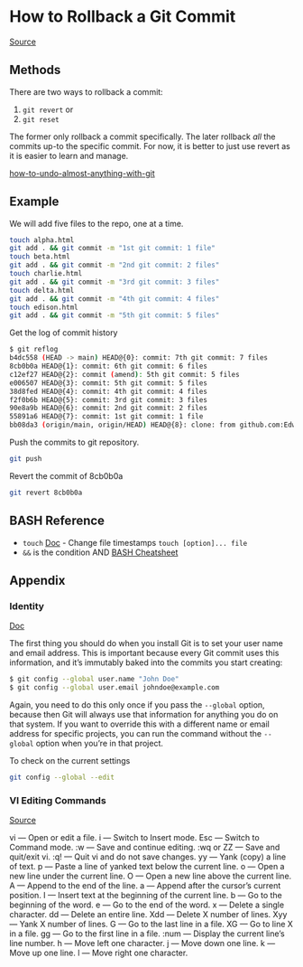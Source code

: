 # How to Rollback a Git Commit

[Source](https://www.theserverside.com/tutorial/How-to-git-revert-a-commit-A-simple-undo-changes-example)

## Methods
There are two ways to rollback a commit:
1. `git revert` or
2. `git reset`

The former only rollback a commit specifically. The later rollback *all* the commits up-to the specific commit. For now, it is better to just use revert as it is easier to learn and manage.

[how-to-undo-almost-anything-with-git](https://github.blog/2015-06-08-how-to-undo-almost-anything-with-git/)

## Example
We will add five files to the repo, one at a time.
```bash
touch alpha.html
git add . && git commit -m "1st git commit: 1 file"
touch beta.html
git add . && git commit -m "2nd git commit: 2 files"
touch charlie.html
git add . && git commit -m "3rd git commit: 3 files"
touch delta.html
git add . && git commit -m "4th git commit: 4 files"
touch edison.html
git add . && git commit -m "5th git commit: 5 files"
```

Get the log of commit history
```bash
$ git reflog
b4dc558 (HEAD -> main) HEAD@{0}: commit: 7th git commit: 7 files
8cb0b0a HEAD@{1}: commit: 6th git commit: 6 files
c12ef27 HEAD@{2}: commit (amend): 5th git commit: 5 files
e006507 HEAD@{3}: commit: 5th git commit: 5 files
38d8fed HEAD@{4}: commit: 4th git commit: 4 files
f2f0b6b HEAD@{5}: commit: 3rd git commit: 3 files
90e8a9b HEAD@{6}: commit: 2nd git commit: 2 files
55891a6 HEAD@{7}: commit: 1st git commit: 1 file
bb08da3 (origin/main, origin/HEAD) HEAD@{8}: clone: from github.com:EdwardL08/rollback_example.git
```

Push the commits to git repository.
```bash
git push
```

Revert the commit of 8cb0b0a
```bash
git revert 8cb0b0a
```


## BASH Reference
- `touch` [Doc](https://man7.org/linux/man-pages/man1/touch.1.html) - Change file timestamps `touch [option]... file`
- `&&` is the condition AND [BASH Cheatsheet](https://devhints.io/bash)

## Appendix

### Identity

[Doc](https://git-scm.com/book/en/v2/Getting-Started-First-Time-Git-Setup)

The first thing you should do when you install Git is to set your user name and email address. This is important because every Git commit uses this information, and it’s immutably baked into the commits you start creating:

```BASH
$ git config --global user.name "John Doe"
$ git config --global user.email johndoe@example.com
```

Again, you need to do this only once if you pass the `--global` option, because then Git will always use that information for anything you do on that system. If you want to override this with a different name or email address for specific projects, you can run the command without the `--global` option when you’re in that project.

To check on the current settings
```bash
git config --global --edit
```

### VI Editing Commands

[Source](https://www.redhat.com/sysadmin/introduction-vi-editor)

vi <filename> — Open or edit a file.
i — Switch to Insert mode.
Esc — Switch to Command mode.
:w — Save and continue editing.
:wq or ZZ — Save and quit/exit vi.
:q! — Quit vi and do not save changes.
yy — Yank (copy) a line of text.
p — Paste a line of yanked text below the current line.
o — Open a new line under the current line.
O — Open a new line above the current line.
A — Append to the end of the line.
a — Append after the cursor’s current position.
I — Insert text at the beginning of the current line.
b — Go to the beginning of the word.
e — Go to the end of the word.
x — Delete a single character.
dd — Delete an entire line.
Xdd — Delete X number of lines.
Xyy — Yank X number of lines.
G — Go to the last line in a file.
XG — Go to line X in a file.
gg — Go to the first line in a file.
:num — Display the current line’s line number.
h — Move left one character.
j — Move down one line.
k — Move up one line.
l — Move right one character.

